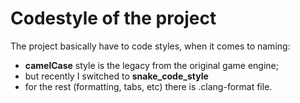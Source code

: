 # Codestyle of the project

The project basically have to code styles, when it comes to naming:
- **camelCase** style is the legacy from the original game engine;
- but recently I switched to **snake_code_style**
- for the rest (formatting, tabs, etc) there is .clang-format file.
